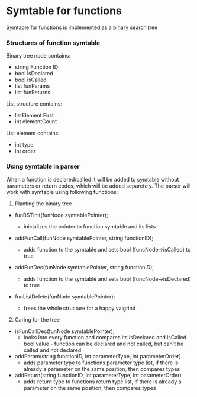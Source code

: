 ﻿# Symtable for functions

Symtable for functions is implemented as a binary search tree

### Structures of function symtable
Binary tree node  contains:
* string Function ID
* bool isDeclared
* bool isCalled
* list funParams
* list funReturns

List structure contains:
* listElement First
* int elementCount

List element contains:
* int type
* int order

### Using symtable in parser
When a function is declared/called it will be added to symtable without parameters or return codes, which will be added separetely. 
The parser will work with symtable using following functions:

1. Planting the binary tree
* funBSTInit(funNode  symtablePointer);
	* inicializes the pointer to function symtable and its lists
* addFunCall(funNode  symtablePointer, string functionID);
	* adds function to the symtable and sets bool (funcNode->isCalled) to true
* addFunDec(funNode  symtablePointer, string functionID);
	* adds function to the symtable and sets bool (funcNode->isDeclared) to true

* funListDelete(funNode  symtablePointer);
	* frees the whole structure for a happy valgrind
2. Caring for the tree
* isFunCallDec(funNode  symtablePointer);
	* looks into every function and compares its isDeclared and isCalled bool value - function can be declared and not called, but can't be called and not declared
* addParam(string functionID, int parameterType, int parameterOrder)
	* adds parameter type to functions parameter type list, if there is already a parameter on the same position, then compares types
* addReturn(string functionID, int parameterType, int parameterOrder)
	* adds return type to functions return type list, if there is already a parameter on the same position, then compares types
